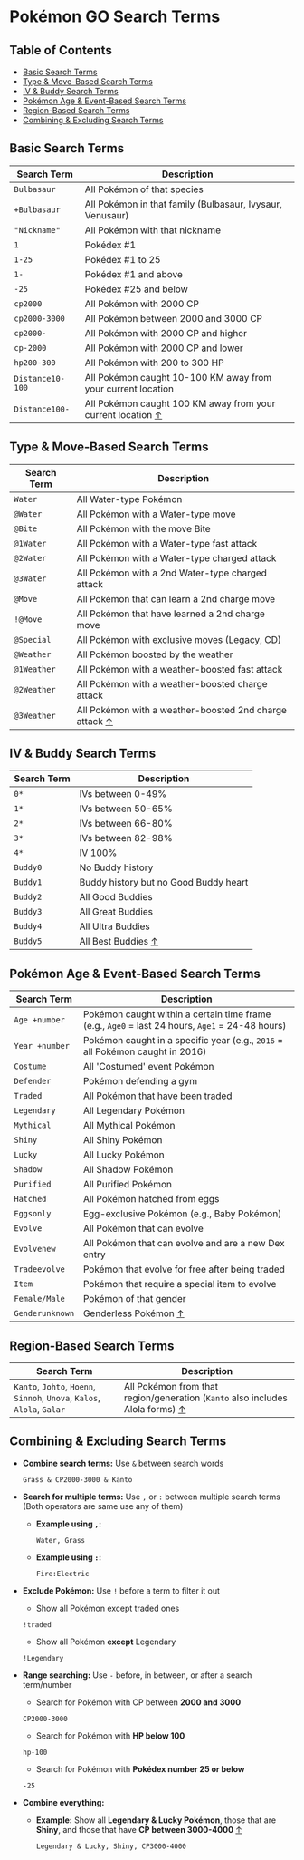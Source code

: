 # Pokémon GO Search Terms
## Table of Contents
- [Basic Search Terms](#basic-search-terms)
- [Type & Move-Based Search Terms](#type--move-based-search-terms)
- [IV & Buddy Search Terms](#iv--buddy-search-terms)
- [Pokémon Age & Event-Based Search Terms](#pokémon-age--event-based-search-terms)
- [Region-Based Search Terms](#region-based-search-terms)
- [Combining & Excluding Search Terms](#combining--excluding-search-terms)


## Basic Search Terms
| Search Term | Description |
|------------|-------------|
| ```Bulbasaur``` | All Pokémon of that species |
| ```+Bulbasaur``` | All Pokémon in that family (Bulbasaur, Ivysaur, Venusaur) |
| ```"Nickname"``` | All Pokémon with that nickname |
| ```1``` | Pokédex #1 |
| ```1-25``` | Pokédex #1 to 25 |
| ```1-``` | Pokédex #1 and above |
| ```-25``` | Pokédex #25 and below |
| ```cp2000``` | All Pokémon with 2000 CP |
| ```cp2000-3000``` | All Pokémon between 2000 and 3000 CP |
| ```cp2000-``` | All Pokémon with 2000 CP and higher |
| ```cp-2000``` | All Pokémon with 2000 CP and lower |
| ```hp200-300``` | All Pokémon with 200 to 300 HP |
| ```Distance10-100``` | All Pokémon caught 10-100 KM away from your current location |
| ```Distance100-``` | All Pokémon caught 100 KM away from your current location [↑](#table-of-contents)|

## Type & Move-Based Search Terms

| Search Term | Description |
|------------|-------------|
| ```Water``` | All Water-type Pokémon |
| ```@Water``` | All Pokémon with a Water-type move |
| ```@Bite``` | All Pokémon with the move Bite |
| ```@1Water``` | All Pokémon with a Water-type fast attack |
| ```@2Water``` | All Pokémon with a Water-type charged attack |
| ```@3Water``` | All Pokémon with a 2nd Water-type charged attack |
| ```@Move``` | All Pokémon that can learn a 2nd charge move |
| ```!@Move``` | All Pokémon that have learned a 2nd charge move |
| ```@Special``` | All Pokémon with exclusive moves (Legacy, CD) |
| ```@Weather``` | All Pokémon boosted by the weather |
| ```@1Weather``` | All Pokémon with a weather-boosted fast attack |
| ```@2Weather``` | All Pokémon with a weather-boosted charge attack |
| ```@3Weather``` | All Pokémon with a weather-boosted 2nd charge attack [↑](#table-of-contents)|

## IV & Buddy Search Terms

| Search Term | Description |
|------------|-------------|
| ```0*``` | IVs between 0-49% |
| ```1*``` | IVs between 50-65% |
| ```2*``` | IVs between 66-80% |
| ```3*``` | IVs between 82-98% |
| ```4*``` | IV 100% |
| ```Buddy0``` | No Buddy history |
| ```Buddy1``` | Buddy history but no Good Buddy heart |
| ```Buddy2``` | All Good Buddies |
| ```Buddy3``` | All Great Buddies |
| ```Buddy4``` | All Ultra Buddies |
| ```Buddy5``` | All Best Buddies [↑](#table-of-contents)|

## Pokémon Age & Event-Based Search Terms

| Search Term | Description |
|------------|-------------|
| ```Age +number``` | Pokémon caught within a certain time frame (e.g., ```Age0``` = last 24 hours, ```Age1``` = 24-48 hours) |
| ```Year +number``` | Pokémon caught in a specific year (e.g., ```2016``` = all Pokémon caught in 2016) |
| ```Costume``` | All 'Costumed' event Pokémon |
| ```Defender``` | Pokémon defending a gym |
| ```Traded``` | All Pokémon that have been traded |
| ```Legendary``` | All Legendary Pokémon |
| ```Mythical``` | All Mythical Pokémon |
| ```Shiny``` | All Shiny Pokémon |
| ```Lucky``` | All Lucky Pokémon |
| ```Shadow``` | All Shadow Pokémon |
| ```Purified``` | All Purified Pokémon |
| ```Hatched``` | All Pokémon hatched from eggs |
| ```Eggsonly``` | Egg-exclusive Pokémon (e.g., Baby Pokémon) |
| ```Evolve``` | All Pokémon that can evolve |
| ```Evolvenew``` | All Pokémon that can evolve and are a new Dex entry |
| ```Tradeevolve``` | Pokémon that evolve for free after being traded |
| ```Item``` | Pokémon that require a special item to evolve |
| ```Female/Male``` | Pokémon of that gender |
| ```Genderunknown``` | Genderless Pokémon [↑](#table-of-contents)|

## Region-Based Search Terms

| Search Term | Description |
|------------|-------------|
| ```Kanto```, ```Johto```, ```Hoenn```, ```Sinnoh```, ```Unova```, ```Kalos```, ```Alola```, ```Galar``` | All Pokémon from that region/generation (```Kanto``` also includes Alola forms) [↑](#table-of-contents)|

## Combining & Excluding Search Terms

- **Combine search terms:** Use ```&``` between search words  
    ```plaintext
    Grass & CP2000-3000 & Kanto
    ```

- **Search for multiple terms:** Use ```,``` or ```:``` between multiple search terms (Both operators are same use any of them)
  - **Example using `,`:**  
    ```plaintext
    Water, Grass
    ```
  - **Example using `:`:**  
    ```plaintext
    Fire:Electric
    ```

- **Exclude Pokémon:** Use ```!``` before a term to filter it out  
  -  Show all Pokémon except traded ones  
    ```plaintext
    !traded
    ```
  -  Show all Pokémon **except** Legendary  
    ```plaintext
    !Legendary
    ```

- **Range searching:** Use ```-``` before, in between, or after a search term/number  
  -  Search for Pokémon with CP between **2000 and 3000**  
    ```plaintext
    CP2000-3000
    ```
  -  Search for Pokémon with **HP below 100**  
    ```plaintext
    hp-100
    ```
  -  Search for Pokémon with **Pokédex number 25 or below**  
    ```plaintext
    -25
    ```

- **Combine everything:**  
  - **Example:** Show all **Legendary & Lucky Pokémon**, those that are **Shiny**, and those that have **CP between 3000-4000**  [↑](#table-of-contents)
    ```plaintext
    Legendary & Lucky, Shiny, CP3000-4000
    ```
